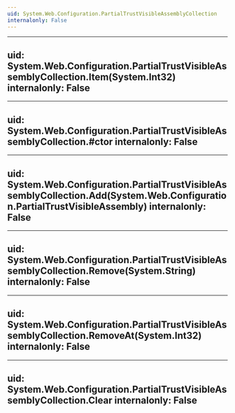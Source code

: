 ```yaml
---
uid: System.Web.Configuration.PartialTrustVisibleAssemblyCollection
internalonly: False
---
```


---
uid: System.Web.Configuration.PartialTrustVisibleAssemblyCollection.Item(System.Int32)
internalonly: False
---

---
uid: System.Web.Configuration.PartialTrustVisibleAssemblyCollection.#ctor
internalonly: False
---

---
uid: System.Web.Configuration.PartialTrustVisibleAssemblyCollection.Add(System.Web.Configuration.PartialTrustVisibleAssembly)
internalonly: False
---

---
uid: System.Web.Configuration.PartialTrustVisibleAssemblyCollection.Remove(System.String)
internalonly: False
---

---
uid: System.Web.Configuration.PartialTrustVisibleAssemblyCollection.RemoveAt(System.Int32)
internalonly: False
---

---
uid: System.Web.Configuration.PartialTrustVisibleAssemblyCollection.Clear
internalonly: False
---
